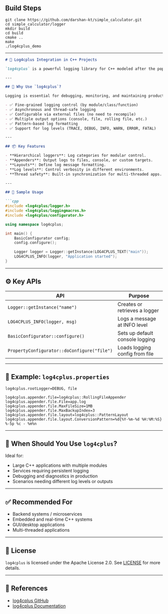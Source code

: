 ## Build Steps
````
git clone https://github.com/darshan-kt/simple_calculator.git
cd simple_calculator/logger
mkdir build
cd build
cmake ..
make
./log4cplus_demo

````
---

````markdown
# 🔧 Log4cplus Integration in C++ Projects

`log4cplus` is a powerful logging library for C++ modeled after the popular `log4j` framework from Java. It brings structured, configurable, and scalable logging to modern C++ applications.

---

## 🚀 Why Use `log4cplus`?

Logging is essential for debugging, monitoring, and maintaining production-grade software. `log4cplus` provides:

- ✅ Fine-grained logging control (by module/class/function)
- ✅ Asynchronous and thread-safe logging
- ✅ Configurable via external files (no need to recompile)
- ✅ Multiple output options (console, file, rolling file, etc.)
- ✅ Pattern-based log formatting
- ✅ Support for log levels (TRACE, DEBUG, INFO, WARN, ERROR, FATAL)

---

## 📦 Key Features

- **Hierarchical loggers**: Log categories for modular control.
- **Appenders**: Output logs to files, console, or custom targets.
- **Layouts**: Define log message formatting.
- **Log levels**: Control verbosity in different environments.
- **Thread safety**: Built-in synchronization for multi-threaded apps.

---

## 🧪 Sample Usage

```cpp
#include <log4cplus/logger.h>
#include <log4cplus/loggingmacros.h>
#include <log4cplus/configurator.h>

using namespace log4cplus;

int main() {
    BasicConfigurator config;
    config.configure();

    Logger logger = Logger::getInstance(LOG4CPLUS_TEXT("main"));
    LOG4CPLUS_INFO(logger, "Application started");
}
````

---

## ⚙️ Key APIs

| API                                         | Purpose                         |
| ------------------------------------------- | ------------------------------- |
| `Logger::getInstance("name")`               | Creates or retrieves a logger   |
| `LOG4CPLUS_INFO(logger, msg)`               | Logs a message at INFO level    |
| `BasicConfigurator::configure()`            | Sets up default console logging |
| `PropertyConfigurator::doConfigure("file")` | Loads logging config from file  |

---

## 📘 Example: `log4cplus.properties`

```properties
log4cplus.rootLogger=DEBUG, file

log4cplus.appender.file=log4cplus::RollingFileAppender
log4cplus.appender.file.File=app.log
log4cplus.appender.file.MaxFileSize=1MB
log4cplus.appender.file.MaxBackupIndex=3
log4cplus.appender.file.layout=log4cplus::PatternLayout
log4cplus.appender.file.layout.ConversionPattern=%d{%Y-%m-%d %H:%M:%S} %-5p %c - %m%n
```

---

## 🧩 When Should You Use `log4cplus`?

Ideal for:

* Large C++ applications with multiple modules
* Services requiring persistent logging
* Debugging and diagnostics in production
* Scenarios needing different log levels or outputs

---

## ✅ Recommended For

* Backend systems / microservices
* Embedded and real-time C++ systems
* GUI/desktop applications
* Multi-threaded applications

---

## 📄 License

`log4cplus` is licensed under the Apache License 2.0. See [LICENSE](https://github.com/log4cplus/log4cplus/blob/master/LICENSE) for more details.

---

## 📎 References

* [log4cplus GitHub](https://github.com/log4cplus/log4cplus)
* [log4cplus Documentation](https://log4cplus.sourceforge.net/)

```
